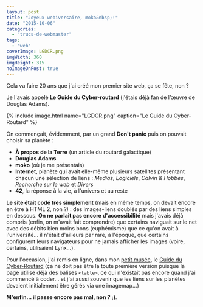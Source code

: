 ```yaml
---
layout: post
title: "Joyeux webiversaire, moko&nbsp;!"
date: "2015-10-06"
categories: 
  - "trucs-de-webmaster"
tags: 
  - "web"
coverImage: LGDCR.png
imgWidth: 360
imgHeight: 315
noImageOnPost: true
---
```


Cela va faire 20 ans que j'ai créé mon premier site web, ça se fête, non ?

Je l'avais appelé **Le Guide du Cyber-routard** (j'étais déjà fan de l’œuvre de Douglas Adams).

{% include image.html name="LGDCR.png" caption="Le Guide du Cyber-Routard" %}

 On commençait, évidemment, par un grand **Don't panic** puis on pouvait choisir sa planète :

- **À propos de la Terre** (un article du routard galactique)
- **Douglas Adams**
- **moko** (où je me présentais)
- **Internet**, planète qui avait elle-même plusieurs satellites présentant chacun une sélection de liens : _Medias_, _Logiciels_, _Calvin & Hobbes_, _Recherche sur le web_ et _Divers_
- **42**, la réponse à la vie, à l'univers et au reste

**Le site était codé très simplement** (mais en même temps, on devait encore en être à HTML 2, non ?) : des images-liens doublés par des liens simples en dessous. **On ne parlait pas encore d'accessibilité** mais j'avais déjà compris (enfin, on m'avait fait comprendre) que certains naviguait sur le net avec des débits bien moins bons (euphémisme) que ce qu'on avait à l'université... il n'était d'ailleurs par rare, à l'époque, que certains configurent leurs navigateurs pour ne jamais afficher les images (voire, certains, utilisaient Lynx...).

Pour l'occasion, j'ai remis en ligne, dans mon [petit musée](http://musee.6x8.org/), le [Guide du Cyber-Routard](http://musee.6x8.org/cyberroutard/) (ça ne doit pas être la toute première version puisque la page utilise déjà des balises `<table>`, ce qui n'existait pas encore quand j'ai commencé à coder... et j'ai aussi souvenir que les liens sur les planètes devaient initialement être gérés via une imagemap...)

**M'enfin... il passe encore pas mal, non ? ;)**.
